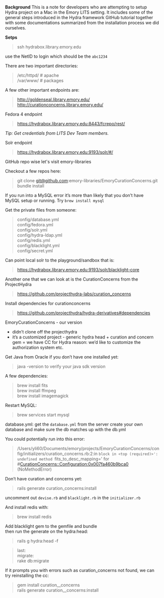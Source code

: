 **Background**
This is a note for developers who are attempting to setup Hydra project on a Mac in the Emory LITS setting. It includes some of the general steps introduced in the Hydra framework GitHub tutorial together with some documentations summarized from the installation process we did ourselves.

**Setps**

> ssh hydrabox.library.emory.edu

use the NetID to login which should be the `abc1234`

There are two important directories:
> /etc/httpd/ # apache  
> /var/www/ # packages

A few other important endpoints are:
> http://goldenseal.library.emory.edu/  
> http://curationconcerns.library.emory.edu/

Fedora 4 endpoint
> https://hydrabox.library.emory.edu:8443/fcrepo/rest/

*Tip: Get credentials from LITS Dev Team members.*

Solr endpoint
> https://hydrabox.library.emory.edu:9193/solr/#/

GitHub repo wise let's visit emory-libraries

Checkout a few repos here:
> git clone git@github.com:emory-libraries/EmoryCurationConcerns.git  
> bundle install

If you run into a MySQL error it’s more than likely that you don’t have MySQL setup or running. Try `brew install mysql`

Get the private files from someone:
> config/database.yml  
> config/fedora.yml  
> config/solr.yml  
> config/hydra-ldap.yml  
> config/redis.yml  
> config/blacklight.yml  
> config/secret.yml  

Can point local solr to the playground/sandbox that is:  
> https://hydrabox.library.emory.edu:9193/solr/blacklight-core

Another one that we can look at is the CurationConcerns from the ProjectHydra  
> https://github.com/projecthydra-labs/curation_concerns

Install dependencies for curationconcerns    
> https://github.com/projecthydra/hydra-derivatives#dependencies

EmoryCurationConcerns - our version
* didn’t clone off the projecthydra   
* it’s a customized project - generic hydra head + curation and concern gem = we have CC for Hydra
reason: we’d like to customize the authorization system etc.

Get Java from Oracle if you don’t have one installed yet:  
> java -version to verify your java sdk version

A few dependencies:   
> brew install fits  
> brew install ffmpeg  
> brew install imagemagick  

Restart MySQL:   
> brew services start mysql

database.yml:
get the `database.yml` from the server
create your own database and make sure the db matches up with the db.yml

You could potentially run into this error:   
> /Users/yli60/Documents/emory/projects/EmoryCurationConcerns/config/initializers/curation_concerns.rb:2:in `block in <top (required)>': undefined method `fits_to_desc_mapping=' for #<CurationConcerns::Configuration:0x007fa460b9bca0> (NoMethodError)

Don’t have curation and concerns yet:    
> rails generate curation_concerns:install

uncomment out `devise.rb` and `blacklight.rb` in the `initializer.rb`

And install redis with:   
> brew install redis

Add blacklight gem to the gemfile and bundle    
then run the generate on the hydra:head:    
> rails g hydra:head -f

> last:  
> migrate:  
> rake db:migrate   

If it prompts you with errors such as curation_concerns not found, we can try reinstalling the cc:   
> gem install curation__concerns  
> rails generate curation__concerns:install  
